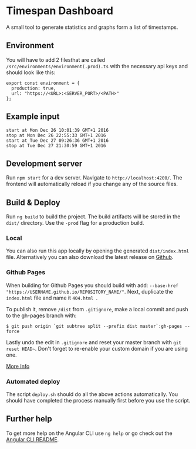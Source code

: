 # Timespan Dashboard

A small tool to generate statistics and graphs form a list of timestamps.

## Environment

You will have to add 2 filesthat are called `/src/environments/environment(.prod).ts` with the necessary api keys and should look like this:

```
export const environment = {
  production: true,
  url: "https://<URL>:<SERVER_PORT>/<PATH>"
};
```

## Example input

```
start at Mon Dec 26 10:01:39 GMT+1 2016
stop at Mon Dec 26 22:55:33 GMT+1 2016
start at Tue Dec 27 09:26:36 GMT+1 2016
stop at Tue Dec 27 21:30:59 GMT+1 2016
```

## Development server

Run `npm start` for a dev server. Navigate to `http://localhost:4200/`. The frontend will automatically reload if you change any of the source files.

## Build & Deploy

Run `ng build` to build the project. The build artifacts will be stored in the `dist/` directory. Use the `-prod` flag for a production build.

### Local

You can also run this app locally by opening the generated `dist/index.html` file. Alternatively you can also download the latest release on [Github](https://github.com/tuur29/timespandash/releases).

### Github Pages

When building for Github Pages you should build with add: `--base-href "https://USERNAME.github.io/REPOSITORY_NAME/"`. Next, duplicate the `index.html` file and name it `404.html `.

To publish it, remove `/dist` from `.gitignore`, make a local commit and push to the gh-pages branch with:

```
$ git push origin `git subtree split --prefix dist master`:gh-pages --force
```

Lastly undo the edit in `.gitignore` and reset your master branch with `git reset HEAD~`.
Don't forget to re-enable your custom domain if you are using one.

[More Info](http://clontz.org/blog/2014/05/08/git-subtree-push-for-deployment/)

### Automated deploy

The script `deploy.sh` should do all the above actions automatically. You should have completed the process manually first before you use the script.

## Further help

To get more help on the Angular CLI use `ng help` or go check out the [Angular CLI README](https://github.com/angular/angular-cli/blob/master/README.md).
